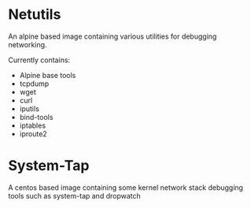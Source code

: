 # Netutils

An alpine based image containing various utilities for debugging networking.

Currently contains:

- Alpine base tools
- tcpdump
- wget
- curl
- iputils
- bind-tools
- iptables
- iproute2

# System-Tap

A centos based image containing some kernel network stack debugging tools such as system-tap and dropwatch
